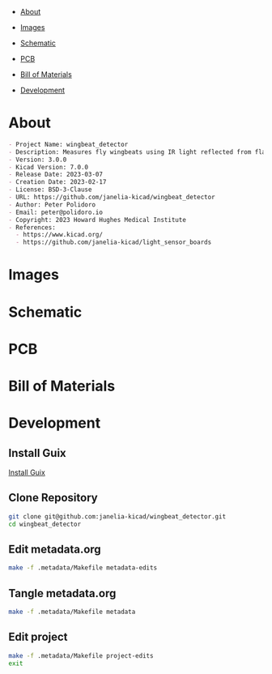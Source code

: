 - [About](#orgaeb1e2e)
- [Images](#orgb94ea1d)
- [Schematic](#orga78cc3a)
- [PCB](#orga4647cb)
- [Bill of Materials](#org50f1365)
- [Development](#org47b2dcf)

    <!-- This file is generated automatically from metadata -->
    <!-- File edits may be overwritten! -->


<a id="orgaeb1e2e"></a>

# About

```markdown
- Project Name: wingbeat_detector
- Description: Measures fly wingbeats using IR light reflected from flapping fly wings.
- Version: 3.0.0
- Kicad Version: 7.0.0
- Release Date: 2023-03-07
- Creation Date: 2023-02-17
- License: BSD-3-Clause
- URL: https://github.com/janelia-kicad/wingbeat_detector
- Author: Peter Polidoro
- Email: peter@polidoro.io
- Copyright: 2023 Howard Hughes Medical Institute
- References:
  - https://www.kicad.org/
  - https://github.com/janelia-kicad/light_sensor_boards
```


<a id="orgb94ea1d"></a>

# Images


<a id="orga78cc3a"></a>

# Schematic


<a id="orga4647cb"></a>

# PCB


<a id="org50f1365"></a>

# Bill of Materials


<a id="org47b2dcf"></a>

# Development


## Install Guix

[Install Guix](https://guix.gnu.org/manual/en/html_node/Binary-Installation.html)


## Clone Repository

```sh
git clone git@github.com:janelia-kicad/wingbeat_detector.git
cd wingbeat_detector
```


## Edit metadata.org

```sh
make -f .metadata/Makefile metadata-edits
```


## Tangle metadata.org

```sh
make -f .metadata/Makefile metadata
```


## Edit project

```sh
make -f .metadata/Makefile project-edits
exit
```